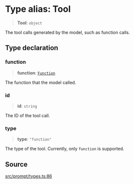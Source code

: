 # Type alias: Tool

> **Tool**: `object`

The tool calls generated by the model, such as function calls.

## Type declaration

### function

> **function**: [`Function`](Function.md)

The function that the model called.

### id

> **id**: `string`

The ID of the tool call.

### type

> **type**: `"function"`

The type of the tool. Currently, only `function` is supported.

## Source

[src/prompt/types.ts:86](https://github.com/dexaai/llm-tools/blob/3551610/src/prompt/types.ts#L86)
